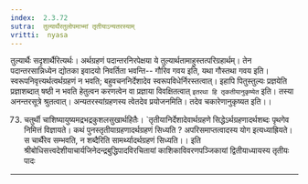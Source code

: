 ```yaml
---
index:  2.3.72
sutra:  तुल्यार्थैरतुलोपमाभ्मां तृतीयाऽन्यतरस्याम्
vritti:  nyasa
---
```


तुल्यार्थैः सदृशार्थैरित्यर्थः। अर्थग्रहणं पदान्तरनिरपेक्षया ये तुल्यार्थतामाहुस्तत्परिग्रहार्थम्। तेन पदान्तरसान्निध्येन द्योतका इवादयो निवर्तिता भवन्ति-- गौरिव गवय इति, यथा गौस्तथा गवय इति। स्वरूपनिवृत्त्यर्थत्वर्थग्रहणं न भवति; बहुवचननिर्देशादेव स्वरूपविधेर्निरस्तत्वात्। इहापि पितुस्तुल्यः प्रज्ञयेति प्रज्ञाशब्दात् षष्ठी न भवति हेतुत्वन करणत्वेन वा प्रज्ञाया विवक्षितत्वात् `इतरथा हि तृकतीयानुकृष्येत` इति। तस्या अनन्तरसूत्रे श्रुतत्वात्। अन्यतरस्यांग्रहणस्य त्वेतदेव प्रयोजनमिति। तदेव चकारेणानुकृष्यत इति।।

73. चतुर्थी चाशिष्यायुष्यमद्रभद्रकुशलसुखार्थहितैः।
`तृतीयानिर्देशादेवार्थग्रहणे सिद्धेऽर्थग्रहणादर्थशब्दः पृथगेव निमित्तं विज्ञायते। कथं पुनस्तृतीयाग्रहणादर्थग्रहणं सिध्यति ? अपरिसमाप्तत्वादस्य योग इत्यध्याह्रियते। स चार्थैरेव सम्भवति, न शब्दैरिति सामर्थ्यादर्थग्रहणं सिध्यति।।
इति श्रीबोधिसत्त्वदेशीयाचार्यजिनेदन्द्रबुद्धिपादविरचितायां
काशिकाविवरणपञ्जिकायां
द्वितीयाध्यायस्य
तृतीयः पादः
-----------------




